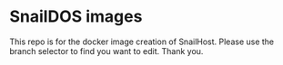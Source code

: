 # SnailDOS images
This repo is for the docker image creation of SnailHost.
Please use the branch selector to find you want to edit.
Thank you.